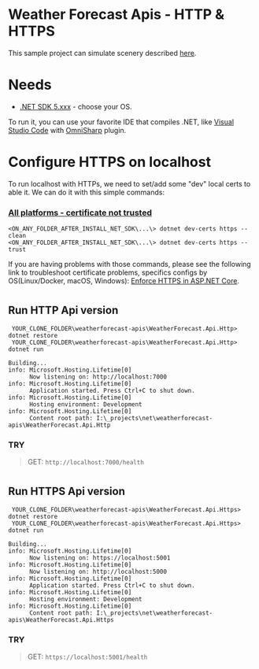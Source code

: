 # Weather Forecast Apis - HTTP & HTTPS
This sample project can simulate scenery described [here](https://github.com/Kong/kong/issues/7566#issuecomment-881134190).

# Needs

- [.NET SDK 5.xxx](https://dotnet.microsoft.com/download/dotnet/5.0) - choose your OS.

To run it, you can use your favorite IDE that compiles .NET, like [Visual Studio Code](https://code.visualstudio.com/) with [OmniSharp](https://code.visualstudio.com/docs/languages/csharp) plugin.


# Configure HTTPS on localhost

To run localhost with HTTPs, we need to set/add some "dev" local certs to able it. We can do it with this simple commands:

### [All platforms - certificate not trusted](https://docs.microsoft.com/en-us/aspnet/core/security/enforcing-ssl?view=aspnetcore-5.0&tabs=visual-studio#all-platforms---certificate-not-trusted)
```
<ON_ANY_FOLDER_AFTER_INSTALL_NET_SDK\...\> dotnet dev-certs https --clean
<ON_ANY_FOLDER_AFTER_INSTALL_NET_SDK\...\> dotnet dev-certs https --trust
```
If you are having problems with those commands, please see the following link to troubleshoot certificate problems, specifics configs by OS(Linux/Docker, macOS, Windows): [Enforce HTTPS in ASP.NET Core](https://docs.microsoft.com/en-us/aspnet/core/security/enforcing-ssl?view=aspnetcore-5.0&tabs=visual-studio).

# 

## Run HTTP Api version

```
 YOUR_CLONE_FOLDER\weatherforecast-apis\WeatherForecast.Api.Http> dotnet restore
 YOUR_CLONE_FOLDER\weatherforecast-apis\WeatherForecast.Api.Http> dotnet run
```

```
Building...
info: Microsoft.Hosting.Lifetime[0]
      Now listening on: http://localhost:7000
info: Microsoft.Hosting.Lifetime[0]
      Application started. Press Ctrl+C to shut down.
info: Microsoft.Hosting.Lifetime[0]
      Hosting environment: Development
info: Microsoft.Hosting.Lifetime[0]
      Content root path: I:\_projects\net\weatherforecast-apis\WeatherForecast.Api.Http
```

### TRY
> GET: `http://localhost:7000/health`

# 

## Run HTTPS Api version

```
 YOUR_CLONE_FOLDER\weatherforecast-apis\WeatherForecast.Api.Https> dotnet restore
 YOUR_CLONE_FOLDER\weatherforecast-apis\WeatherForecast.Api.Https> dotnet run
```

```
Building...
info: Microsoft.Hosting.Lifetime[0]
      Now listening on: https://localhost:5001
info: Microsoft.Hosting.Lifetime[0]
      Now listening on: http://localhost:5000
info: Microsoft.Hosting.Lifetime[0]
      Application started. Press Ctrl+C to shut down.
info: Microsoft.Hosting.Lifetime[0]
      Hosting environment: Development
info: Microsoft.Hosting.Lifetime[0]
      Content root path: I:\_projects\net\weatherforecast-apis\WeatherForecast.Api.Https
```

### TRY
> GET: `https://localhost:5001/health`
